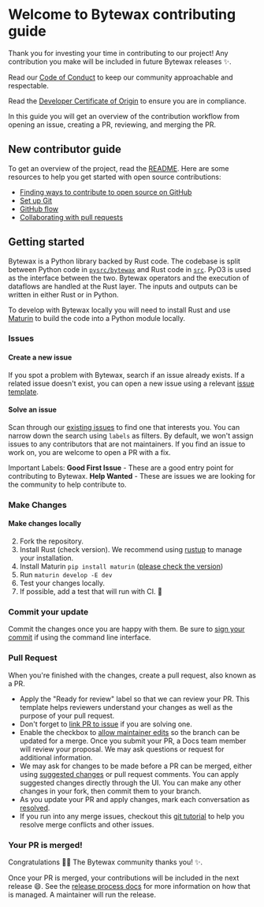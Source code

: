 # Welcome to Bytewax contributing guide

Thank you for investing your time in contributing to our project! Any contribution you make will be included in future Bytewax releases :sparkles:.

Read our [Code of Conduct](CODE_OF_CONDUCT.md) to keep our community approachable and respectable.

Read the [Developer Certificate of Origin](DEVELOPER_CERTIFICATE_OF_ORIGIN.md) to ensure you are in compliance.

In this guide you will get an overview of the contribution workflow from opening an issue, creating a PR, reviewing, and merging the PR.

## New contributor guide

To get an overview of the project, read the [README](README.md). Here are some resources to help you get started with open source contributions:

- [Finding ways to contribute to open source on GitHub](https://docs.github.com/en/get-started/exploring-projects-on-github/finding-ways-to-contribute-to-open-source-on-github)
- [Set up Git](https://docs.github.com/en/get-started/quickstart/set-up-git)
- [GitHub flow](https://docs.github.com/en/get-started/quickstart/github-flow)
- [Collaborating with pull requests](https://docs.github.com/en/github/collaborating-with-pull-requests)


## Getting started

Bytewax is a Python library backed by Rust code. The codebase is split between Python code in [`pysrc/bytewax`](https://github.com/bytewax/bytewax/tree/main/pysrc/bytewax) and Rust code in [`src`](https://github.com/bytewax/bytewax/tree/main/src). PyO3 is used as the interface between the two. Bytewax operators and the execution of dataflows are handled at the Rust layer. The inputs and outputs can be written in either Rust or in Python.

To develop with Bytewax locally you will need to install Rust and use [Maturin](https://github.com/PyO3/maturin) to build the code into a Python module locally.

### Issues

#### Create a new issue

If you spot a problem with Bytewax, search if an issue already exists. If a related issue doesn't exist, you can open a new issue using a relevant [issue template](https://github.com/bytewax/bytewax/issues/new/choose).

#### Solve an issue

Scan through our [existing issues](https://github.com/bytewax/bytewax/issues) to find one that interests you. You can narrow down the search using `labels` as filters. By default, we won't assign issues to any contributors that are not maintainers. If you find an issue to work on, you are welcome to open a PR with a fix.

Important Labels:
**Good First Issue** - These are a good entry point for contributing to Bytewax.
**Help Wanted** - These are issues we are looking for the community to help contribute to.

### Make Changes

#### Make changes locally

2. Fork the repository.
3. Install Rust (check version). We recommend using [rustup](https://rustup.rs/) to manage your installation.
4. Install Maturin `pip install maturin` ([please check the version](https://github.com/bytewax/bytewax/blob/main/pyproject.toml))
5. Run `maturin develop -E dev`
6. Test your changes locally.
7. If possible, add a test that will run with CI. :bow:

### Commit your update

Commit the changes once you are happy with them. Be sure to [sign your commit](https://docs.github.com/en/organizations/managing-organization-settings/managing-the-commit-signoff-policy-for-your-organization#about-commit-signoffs) if using the command line interface.

### Pull Request

When you're finished with the changes, create a pull request, also known as a PR.
- Apply the "Ready for review" label so that we can review your PR. This template helps reviewers understand your changes as well as the purpose of your pull request.
- Don't forget to [link PR to issue](https://docs.github.com/en/issues/tracking-your-work-with-issues/linking-a-pull-request-to-an-issue) if you are solving one.
- Enable the checkbox to [allow maintainer edits](https://docs.github.com/en/github/collaborating-with-issues-and-pull-requests/allowing-changes-to-a-pull-request-branch-created-from-a-fork) so the branch can be updated for a merge.
Once you submit your PR, a Docs team member will review your proposal. We may ask questions or request for additional information.
- We may ask for changes to be made before a PR can be merged, either using [suggested changes](https://docs.github.com/en/github/collaborating-with-issues-and-pull-requests/incorporating-feedback-in-your-pull-request) or pull request comments. You can apply suggested changes directly through the UI. You can make any other changes in your fork, then commit them to your branch.
- As you update your PR and apply changes, mark each conversation as [resolved](https://docs.github.com/en/github/collaborating-with-issues-and-pull-requests/commenting-on-a-pull-request#resolving-conversations).
- If you run into any merge issues, checkout this [git tutorial](https://github.com/skills/resolve-merge-conflicts) to help you resolve merge conflicts and other issues.

### Your PR is merged!

Congratulations :tada::tada: The Bytewax community thanks you! :sparkles:.

Once your PR is merged, your contributions will be included in the next release 😄. See the [release process docs](https://github.com/bytewax/bytewax/blob/main/RELEASE.md) for more information on how that is managed. A maintainer will run the release.
